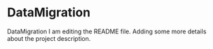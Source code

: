 # DataMigration
DataMigration
I am editing the README file. Adding some more details about the project description.
